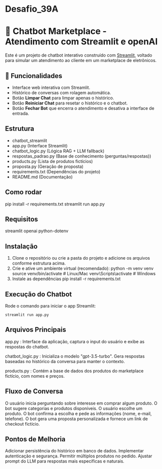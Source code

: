 # Desafio_39A
# 🤖 Chatbot Marketplace - Atendimento com Streamlit e openAI
Este é um projeto de chatbot interativo construído com [Streamlit](https://streamlit.io/), voltado para simular um atendimento ao cliente em um marketplace de eletrônicos.

## 🚀 Funcionalidades
- Interface web interativa com Streamlit.
- Histórico de conversas com rolagem automática.
- Botão **Limpar Chat** para limpar apenas o histórico.
- Botão **Reiniciar Chat** para resetar o histórico e o chatbot.
- Botão **Fechar Bot** que encerra o atendimento e desativa a interface de entrada.

## Estrutura
- chatbot_streamlit
- app.py                   (Interface Streamlit)
- chatbot_logic.py         (Lógica RAG + LLM fallback)
- respostas_padrao.py      (Base de conhecimento (perguntas/respostas))
- products.py              (Lista de produtos fictícios)
- proposta.py              (Geração de proposta)
- requirements.txt         (Dependências do projeto)
- README.md                (Documentação)

## Como rodar
pip install -r requirements.txt
streamlit run app.py

## Requisitos
streamlit
openai
python-dotenv

## Instalação
1. Clone o repositório ou crie a pasta do projeto e adicione os arquivos conforme estrutura acima.
2. Crie e ative um ambiente virtual (recomendado):
    python -m venv venv
    source venv/bin/activate  # Linux/Mac
    venv\Scripts\activate     # Windows
3. Instale as dependências
    pip install -r requirements.txt

## Execução do Chatbot
Rode o comando para iniciar o app Streamlit:

    streamlit run app.py

## Arquivos Principais
app.py : Interface da aplicação, captura o input do usuário e exibe as respostas do chatbot.

chatbot_logic.py :  Inicializa o modelo "gpt-3.5-turbo".
                    Gera respostas baseadas no histórico da conversa para manter o contexto.

products.py :   Contém a base de dados dos produtos do marketplace fictício, com nomes e preços.

## Fluxo de Conversa
O usuário inicia perguntando sobre interesse em comprar algum produto.
O bot sugere categorias e produtos disponíveis.
O usuário escolhe um produto.
O bot confirma a escolha e pede as informações (nome, e-mail, telefone).
O bot gera uma proposta personalizada e fornece um link de checkout fictício.

## Pontos de Melhoria
Adicionar persistência do histórico em banco de dados.
Implementar autenticação e segurança.
Permitir múltiplos produtos no pedido.
Ajustar prompt do LLM para respostas mais específicas e naturais.

